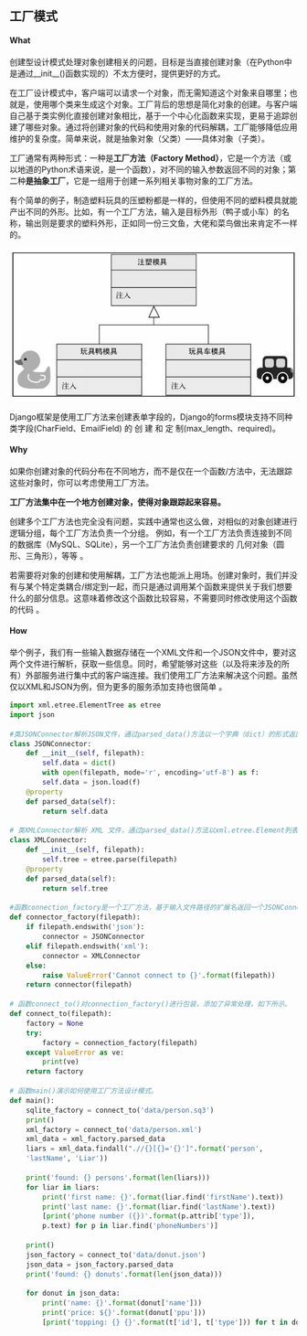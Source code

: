 ## 工厂模式

#### What

创建型设计模式处理对象创建相关的问题，目标是当直接创建对象（在Python中是通过__init__()函数实现的）不太方便时，提供更好的方式。

在工厂设计模式中，客户端可以请求一个对象，而无需知道这个对象来自哪里；也就是，使用哪个类来生成这个对象。工厂背后的思想是简化对象的创建。与客户端自己基于类实例化直接创建对象相比，基于一个中心化函数来实现，更易于追踪创建了哪些对象。通过将创建对象的代码和使用对象的代码解耦，工厂能够降低应用维护的复杂度。简单来说，就是抽象对象（父类）——具体对象（子类）。

工厂通常有两种形式：一种是**工厂方法（Factory Method）**，它是一个方法（或以地道的Python术语来说，是一个函数），对不同的输入参数返回不同的对象；第二种**是抽象工厂**，它是一组用于创建一系列相关事物对象的工厂方法。

有个简单的例子，制造塑料玩具的压塑粉都是一样的，但使用不同的塑料模具就能产出不同的外形。比如，有一个工厂方法，输入是目标外形（鸭子或小车）的名称，输出则是要求的塑料外形，正如同一份三文鱼，大佬和菜鸟做出来肯定不一样的。

![text](https://github.com/GraySilver/GraySilver-Page/raw/master/pic/easyfactory/1.JPG)

Django框架是使用工厂方法来创建表单字段的，Django的forms模块支持不同种类字段(CharField、EmailField) 的 创 建 和 定 制(max_length、required)。

#### Why

如果你创建对象的代码分布在不同地方，而不是仅在一个函数/方法中，无法跟踪这些对象时，你可以考虑使用工厂方法。

**工厂方法集中在一个地方创建对象，使得对象跟踪起来容易。**

创建多个工厂方法也完全没有问题，实践中通常也这么做，对相似的对象创建进行逻辑分组，每个工厂方法负责一个分组。 例如，有一个工厂方法负责连接到不同的数据库（MySQL、SQLite），另一个工厂方法负责创建要求的
几何对象（圆形、三角形），等等 。

若需要将对象的创建和使用解耦，工厂方法也能派上用场。创建对象时，我们并没有与某个特定类耦合/绑定到一起，而只是通过调用某个函数来提供关于我们想要什么的部分信息。这意味着修改这个函数比较容易，不需要同时修改使用这个函数的代码 。

#### How

举个例子，我们有一些输入数据存储在一个XML文件和一个JSON文件中，要对这两个文件进行解析，获取一些信息。同时，希望能够对这些（以及将来涉及的所有）外部服务进行集中式的客户端连接。我们使用工厂方法来解决这个问题。虽然仅以XML和JSON为例，但为更多的服务添加支持也很简单 。

```python
import xml.etree.ElementTree as etree
import json

#类JSONConnector解析JSON文件，通过parsed_data()方法以一个字典（dict）的形式返回数据。修饰器property使parsed_data()显得更像一个常规的变量，而不是一个方法。
class JSONConnector:
    def __init__(self, filepath):
        self.data = dict()
        with open(filepath, mode='r', encoding='utf-8') as f:
        self.data = json.load(f)
	@property
	def parsed_data(self):
		return self.data
    
# 类XMLConnector解析 XML 文件，通过parsed_data()方法以xml.etree.Element列表的形式返回所有数据，如下所示。
class XMLConnector:
	def __init__(self, filepath):
		self.tree = etree.parse(filepath)
	@property
	def parsed_data(self):
		return self.tree
    
#函数connection_factory是一个工厂方法，基于输入文件路径的扩展名返回一个JSONConnector或XMLConnector的实例，如下所示。
def connector_factory(filepath):
	if filepath.endswith('json'):
		connector = JSONConnector
   	elif filepath.endswith('xml'):
		connector = XMLConnector
	else:
		raise ValueError('Cannot connect to {}'.format(filepath))
	return connector(filepath)

# 函数connect_to()对connection_factory()进行包装，添加了异常处理，如下所示。
def connect_to(filepath):
    factory = None
    try:
    	factory = connection_factory(filepath)
    except ValueError as ve:
    	print(ve)
    return factory

# 函数main()演示如何使用工厂方法设计模式。
def main():
    sqlite_factory = connect_to('data/person.sq3')
    print()
    xml_factory = connect_to('data/person.xml')
    xml_data = xml_factory.parsed_data
    liars = xml_data.findall(".//{}[{}='{}']".format('person',
    'lastName', 'Liar'))
    
    print('found: {} persons'.format(len(liars)))
    for liar in liars:
        print('first name: {}'.format(liar.find('firstName').text))
        print('last name: {}'.format(liar.find('lastName').text))
    	[print('phone number ({})'.format(p.attrib['type']),
    	p.text) for p in liar.find('phoneNumbers')]
    
    print()
    json_factory = connect_to('data/donut.json')
    json_data = json_factory.parsed_data
    print('found: {} donuts'.format(len(json_data)))
    
    for donut in json_data:
        print('name: {}'.format(donut['name']))
        print('price: ${}'.format(donut['ppu']))
        [print('topping: {} {}'.format(t['id'], t['type'])) for t in donut['topping']
```









